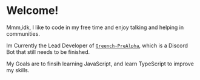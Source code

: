 # Welcome!

Mmm,idk, I like to code in my free time and enjoy talking and helping in communities.

Im Currently the Lead Developer of [`Greench-PreAlpha`](https://github.com/Greench-Pre-Alpha), which is a Discord Bot that still needs to be finished.

My Goals are to finsih learning JavaScript, and learn TypeScript to improve my skills.
